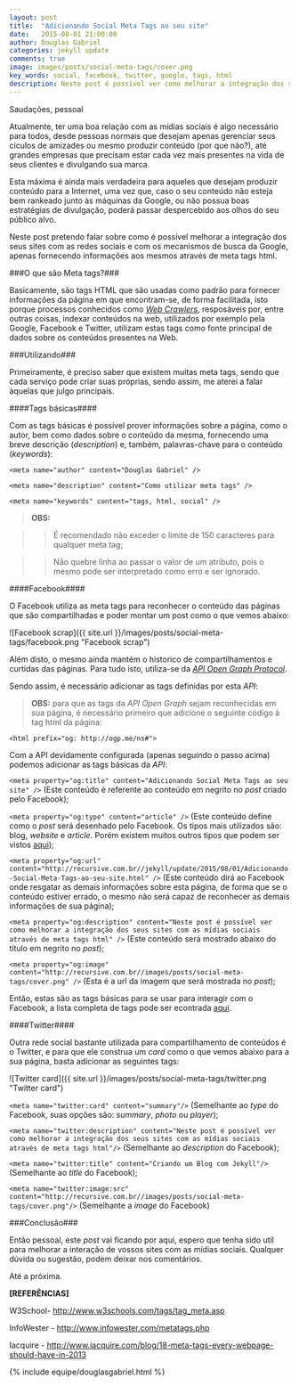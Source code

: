 ```yaml
---
layout: post
title:  "Adicionando Social Meta Tags ao seu site"
date:   2015-08-01 21:00:00
author: Douglas Gabriel
categories: jekyll update
comments: true
image: images/posts/social-meta-tags/cover.png
key_words: social, facebook, twitter, google, tags, html
description: Neste post é possível ver como melhorar a integração dos seus sites com as mídias sociais através de meta tags html
---
```


Saudações, pessoal

Atualmente, ter uma boa relação com as mídias sociais é algo necessário para todos, desde pessoas normais que desejam apenas gerenciar seus cículos de amizades ou mesmo produzir conteúdo (por que não?), até grandes empresas que precisam estar cada vez mais presentes na vida de seus clientes e divulgando sua marca.

Esta máxima é ainda mais verdadeira para aqueles que desejam produzir conteúdo para a Internet, uma vez que, caso o seu conteúdo não esteja bem rankeado junto às máquinas da Google, ou não possua boas estratégias de divulgação, poderá passar despercebido aos olhos do seu público alvo.

Neste post pretendo falar sobre como é possível melhorar a integração dos seus sites com as redes sociais e com os mecanismos de busca da Google, apenas fornecendo informações aos mesmos através de meta tags html.

###O que são Meta tags?###

Basicamente, são tags HTML que são usadas como padrão para fornecer informações da página em que encontram-se, de forma facilitada, isto porque processos conhecidos como [*Web Crawlers*][web crawler], resposáveis por, entre outras coisas, indexar conteúdos na web, utilizados por exemplo pela Google, Facebook e Twitter, utilizam estas tags como fonte principal de dados sobre os conteúdos presentes na Web.

###Utilizando###

Primeiramente, é preciso saber que existem muitas meta tags, sendo que cada serviço pode criar suas próprias, sendo assim, me aterei a falar àquelas que julgo principais.

####Tags básicas####

Com as tags básicas é possível prover informações sobre a página, como o autor, bem como dados sobre o conteúdo da mesma, fornecendo uma breve descrição (*description*) e, também, palavras-chave para o conteúdo (*keywords*):

`<meta name="author" content="Douglas Gabriel" />`

`<meta name="description" content="Como utilizar meta tags" />`

`<meta name="keywords" content="tags, html, social" />`

> **OBS:**

> > É recomendado não exceder o limite de 150 caracteres para qualquer meta tag;

> > Não quebre linha ao passar o valor de um atributo, pois o mesmo pode ser interpretado como erro e ser ignorado.

####Facebook####

O Facebook utiliza as meta tags para reconhecer o conteúdo das páginas que são compartilhadas e poder montar um post como o que vemos abaixo:

![Facebook scrap]({{ site.url }}/images/posts/social-meta-tags/facebook.png "Facebook scrap")

Além disto, o mesmo ainda mantém o historico de compartilhamentos e curtidas das páginas. Para tudo isto, utiliza-se da [*API Open Graph Protocol*][og protocol].

Sendo assim, é necessário adicionar as tags definidas por esta *API*:

> **OBS:** para que as tags da *API Open Graph* sejam reconhecidas em sua página, é necessário primeiro que adicione o seguinte código à tag html da página:

`<html prefix="og: http://ogp.me/ns#">`

Com a API devidamente configurada (apenas seguindo o passo acima) podemos adicionar as tags básicas da *API*:

`<meta property="og:title" content="Adicionando Social Meta Tags ao seu site" />` (Este conteúdo é referente ao conteúdo em negrito no *post* criado pelo Facebook);

`<meta property="og:type" content="article" />` (Este conteúdo define como o *post* será desenhado pelo Facebook. Os tipos mais utilizados são: blog, *website* e *article*. Porém existem muitos outros tipos que podem ser vistos [aqui][og types]);

`<meta property="og:url" content="http://recursive.com.br//jekyll/update/2015/08/01/Adicionando-Social-Meta-Tags-ao-seu-site.html" />` (Este conteúdo dirá ao Facebook onde resgatar as demais informações sobre esta página, de forma que se o conteúdo estiver errado, o mesmo não será capaz de reconhecer as demais informações de sua página);

`<meta property="og:description" content="Neste post é possível ver como melhorar a integração dos seus sites com as mídias sociais através de meta tags html" />` (Este conteúdo será mostrado abaixo do título em negrito no *post*);

`<meta property="og:image" content="http://recursive.com.br//images/posts/social-meta-tags/cover.png" />` (Esta é a url da imagem que será mostrada no *post*);

Então, estas são as tags básicas para se usar para interagir com o Facebook, a lista completa de tags pode ser econtrada [aqui][og protocol].

####Twitter####

Outra rede social bastante utilizada para compartilhamento de conteúdos é o Twitter, e para que ele construa um *card* como o que vemos abaixo para a sua página, basta adicionar as seguintes tags:

![Twitter card]({{ site.url }}/images/posts/social-meta-tags/twitter.png "Twitter card")

`<meta name="twitter:card" content="summary"/>` (Semelhante ao *type* do Facebook, suas opções são: *summary*, *photo* ou *player*);

`<meta name="twitter:description" content="Neste post é possível ver como melhorar a integração dos seus sites com as mídias sociais através de meta tags html"/>` (Semelhante ao *description* do Facebook);

`<meta name="twitter:title" content="Criando um Blog com Jekyll"/>` (Semelhante ao *title* do Facebook);

`<meta name="twitter:image:src" content="http://recursive.com.br//images/posts/social-meta-tags/cover.png"/>` (Semelhante a *image* do Facebook)

###Conclusão###

Então pessoal, este *post* vai ficando por aqui, espero que tenha sido util para melhorar a interação de vossos sites com as mídias sociais. Qualquer dúvida ou sugestão, podem deixar nos comentários.

Até a próxima.

**[REFERÊNCIAS]**

W3School- http://www.w3schools.com/tags/tag_meta.asp

InfoWester - http://www.infowester.com/metatags.php

Iacquire - http://www.iacquire.com/blog/18-meta-tags-every-webpage-should-have-in-2013

{% include equipe/douglasgabriel.html %}

[og protocol]:http://ogp.me/
[og types]:https://developers.facebook.com/docs/sharing/opengraph
[web crawler]:https://pt.wikipedia.org/wiki/Web_crawler
